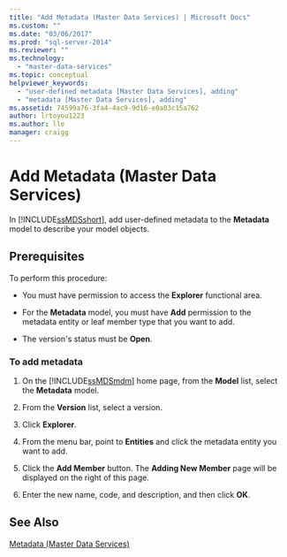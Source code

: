 ```yaml
---
title: "Add Metadata (Master Data Services) | Microsoft Docs"
ms.custom: ""
ms.date: "03/06/2017"
ms.prod: "sql-server-2014"
ms.reviewer: ""
ms.technology: 
  - "master-data-services"
ms.topic: conceptual
helpviewer_keywords: 
  - "user-defined metadata [Master Data Services], adding"
  - "metadata [Master Data Services], adding"
ms.assetid: 74599a76-3fa4-4ac9-9d16-e0a03c15a762
author: lrtoyou1223
ms.author: lle
manager: craigg
---
```

# Add Metadata (Master Data Services)
  In [!INCLUDE[ssMDSshort](../includes/ssmdsshort-md.md)], add user-defined metadata to the **Metadata** model to describe your model objects.  
  
## Prerequisites  
 To perform this procedure:  
  
-   You must have permission to access the **Explorer** functional area.  
  
-   For the **Metadata** model, you must have **Add** permission to the metadata entity or leaf member type that you want to add.  
  
-   The version's status must be **Open**.  
  
### To add metadata  
  
1.  On the [!INCLUDE[ssMDSmdm](../includes/ssmdsmdm-md.md)] home page, from the **Model** list, select the **Metadata** model.  
  
2.  From the **Version** list, select a version.  
  
3.  Click **Explorer**.  
  
4.  From the menu bar, point to **Entities** and click the metadata entity you want to add.  
  
5.  Click the **Add Member** button. The **Adding New Member** page will be displayed on the right of this page.  
  
6.  Enter the new name, code, and description, and then click **OK**.  
  
## See Also  
 [Metadata &#40;Master Data Services&#41;](metadata-master-data-services.md)  
  
  
